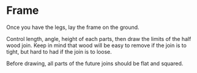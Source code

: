 # Frame #
Once you have the legs,
lay the frame on the ground.

Control length, angle, height of each parts, then draw the limits of the half wood join.
Keep in mind that wood will be easy to remove if the join is to tight, but hard to had if the join is to loose.

Before drawing, all parts of the future joins should be flat and squared.
